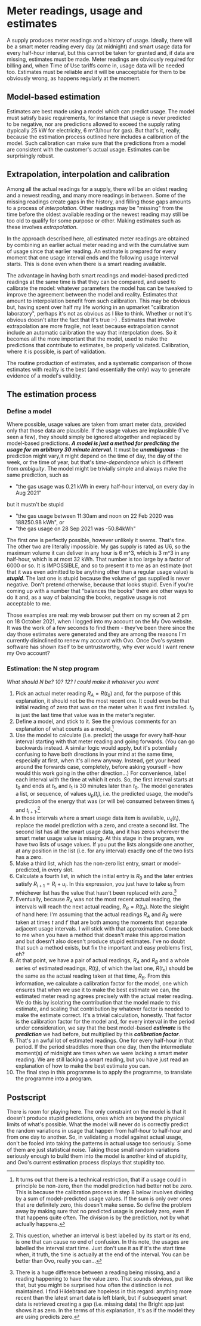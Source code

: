 # Meter readings, usage and estimates

A supply produces meter readings and a history of usage. Ideally, there will be a smart meter reading every day (at midnight) and smart usage data for every half-hour interval, but this cannot be taken for granted and, if data are missing, estimates must be made. Meter readings are obviously required for billing and, when Time of Use tariffs come in, usage data will be needed too. Estimates must be reliable and it will be unacceptable for them to be obviously wrong, as happens regularly at the moment.

## Model-based estimation

Estimates are best made using a model which can predict usage. The model must satisfy basic requirements, for instance that usage is never predicted to be negative, nor are predictions allowed to exceed the supply rating (typically 25 kW for electricity, 6 m^3/hour for gas). But that's it, really, because the estimation process outlined here includes a calibration of the model. Such calibration can make sure that the predictions from a model are consistent with the customer's actual usage. Estimates can be surprisingly robust.

## Extrapolation, interpolation and calibration

Among all the actual readings for a supply, there will be an oldest reading and a newest reading, and many more readings in between. Some of the missing readings create gaps in the history, and filling those gaps amounts to a process of *interpolation*. Other readings may be "missing" from the time before the oldest available reading or the newest reading may still be too old to qualify for some purpose or other. Making estimates such as these involves *extrapolation*. 

In the approach described here, all estimated meter readings are obtained by combining an earlier actual meter reading and with the cumulative sum of usage since that earlier reading. An estimate is prepared for every moment that one usage interval ends and the following usage interval starts. This is done even when there is a smart reading available.

The advantage in having both smart readings and model-based predicted readings at the same time is that they can be compared, and used to calibrate the model: whatever parameters the model has can be tweaked to improve the agreement between the model and reality. Estimates that amount to interpolation benefit from such calibration. This may be obvious but, having spent over half my life working in an upmarket "calibration laboratory", perhaps it's not as obvious as I like to think. Whether or not it's obvious doesn't alter the fact that it's true :-) . Estimates that involve extrapolation are more fragile, not least because extrapolation cannot include an automatic calibration the way that interpolation does. So it becomes all the more important that the model, used to make the predictions that contribute to estimates, be properly validated. Calibration, where it is possible, is part of validation.

The routine production of estimates, and a systematic comparison of those estimates with reality is the best (and essentially the only) way to generate evidence of a model's validity.

## The estimation process

### Define a model

Where possible, usage values are taken from smart meter data, provided only that those data are plausible. If the usage values are implausible (I've seen a few), they should simply be ignored altogether and replaced by model-based predictions. ***A model is just a method for predicting the usage for an arbitrary 30 minute interval.*** It must be ***unambiguous*** - the prediction might vary,it might depend on the time of day, the day of the week, or the time of year, but that's *time-dependence* which is different from *ambiguity*. The model might be trivially simple and always make the same prediction, such as

- "the gas usage was 0.21 kWh in every half-hour interval, on every day in Aug 2021"

but it mustn't be stupid 

- "the gas usage between 11:30am and noon on 22 Feb 2020 was 188250.98 kWh", or
- "the gas usage on 28 Sep 2021 was -50.84kWh"

The first one is perfectly possible, however unlikely it seems. That's fine. The other two are literally impossible. My gas supply is rated as U6, so the maximum volume it can deliver in any hour is 6 m^3, which is 3 m^3 in any half-hour, which is at most 32 kWh. That number is too large by a factor of 6000 or so. It is IMPOSSIBLE, and so to present it to me as an estimate (not that it was even admitted to be anything other than a regular usage value) is ***stupid***. The last one is stupid because the volume of gas supplied is never negative. Don't pretend otherwise, because that looks stupid. Even if you're coming up with a number that "balances the books" there are other ways to do it and, as a way of balancing the books, negative usage is not acceptable to me.

Those examples are real: my web browser put them on my screen at 2 pm on 18 October 2021, when I logged into my account on the My Ovo website. It was the work of a few seconds to find them - they've been there since the day those estimates were generated and they are among the reasons I'm currently disinclined to renew my account with Ovo. Once Ovo's system software has shown itself to be untrustworthy, why ever would I want renew my Ovo account?

### Estimation: the N step program 

*What should N be? 10? 12? I could make it whatever you want*

1. Pick an actual meter reading $R_A=R(t_0)$ and, for the purpose of this explanation, it should not be the most recent one. It could even be that initial reading of zero that was on the meter when it was first installed. $t_0$ is just the last time that value was in the meter's register.
2. Define a model, and stick to it. See the previous comments for an explanation of what counts as a model.[^(0)] 
3. Use the model to calculate (i.e. predict) the usage for every half-hour interval starting with that meter reading and going forwards. (You can go backwards instead. A similar logic would apply, but it's potentially confusing to have both directions in your mind at the same time, especially at first, when it's all new anyway. Instead, get your head around the forwards case, completely, before asking yourself - how would this work going in the other direction...) For convenience, label each interval with the time at which it ends. So, the first interval starts at $t_0$ and ends at $t_1$, and $t_1$ is 30 minutes later than $t_0$. The model generates a list, or sequence, of values $u_p(t_i)$, i.e. the predicted usage, the model's prediction of the energy that was (or will be) consumed between times $t_i$ and $t_{i+1}$.[^(1)] 
4. In those intervals where a smart usage data item is available, $u_s(t_i)$, replace the model prediction with a zero, and create a second list. The second list has all the smart usage data, and it has zeros wherever the smart meter usage value is missing. At this stage in the program, we have two lists of usage values. If you put the lists alongside one another, at any position in the list (i.e. for any interval) exactly one of the two lists has a zero.
5. Make a third list, which has the non-zero list entry, smart or model-predicted, in every slot.
6. Calculate a fourth list, in which the initial entry is $R_0$ and the later entries satisfy $R_{i+1}=R_i+u_i$. In this expression, you just have to take $u_i$ from whichever list has the value that hasn't been replaced with zero.[^(2)] 
7. Eventually, because $R_A$ was not the most recent actual reading, the intervals will reach the next actual reading, $R_B=R(t_n)$. Note the sleight of hand here: I'm assuming that the actual readings $R_A$ and $R_B$ were taken at times $t$ and $t'$ that are both among the moments that separate adjacent usage intervals. I will stick with that approximation. Come back to me when you have a method that doesn't make this approximation and but doesn't also doesn't produce stupid estimates. I've no doubt that such a method exists, but fix the important and easy problems first, eh?
8. At that point, we have a pair of actual readings, $R_A$ and $R_B$ and a whole series of estimated readings, $R(t_i)$, of which the last one, $R(t_n)$ should be the same as the actual reading taken at that time, $R_B$. From this information, we calculate a calibration factor for the model, one which ensures that when we use it to make the best estimate we can, the estimated meter reading agrees precisely with the actual meter reading. We do this by isolating the contribution that the model made to this estimate, and scaling that contribution by whatever factor is needed to make the estimate correct. It's a trivial calculation, honestly. That factor is the calibration factor for the model and, for every interval in the period under consideration, we say that the best model-based ***estimate*** is the ***prediction*** we had before, but multiplied by this ***calibration factor***.
9. That's an awful lot of estimated readings. One for every half-hour in that period. If the period straddles more than one day, then the intermediate moment(s) of midnight are times when we were lacking a smart meter reading. We are still lacking a smart reading, but you have just read an explanation of how to make the best estimate you can.
10. The final step in this programme is to apply the programme, to translate the programme into a program.

## Postscript

There is room for playing here. The only constraint on the model is that it doesn't produce stupid predictions, ones which are beyond the physical limits of what's possible. What the model will never do is correctly predict the random variations in usage that happen from half-hour to half-hour and from one day to another. So, in validating a model against actual usage, don't be fooled into taking the patterns in actual usage too seriously. Some of them are just statistical noise. Taking those small random variations seriously enough to build them into the model is another kind of stupidity, and Ovo's current estimation process displays that stupidity too.
[^(0)]:It turns out that there is a technical restriction, that if a usage could in principle be non-zero, then the model prediction had better not be zero. This is because the calibration process in step 8 below involves dividing by a sum of model-predicted usage values. If the sum is only over ones that are definitely zero, this doesn't make sense. So define the problem away by making sure that no predicted usage is precisely zero, even if that happens quite often. The division is by the prediction, not by what actually happens.
[^(1)]:This question, whether an interval is best labelled by its start or its end, is one that can cause no end of confusion. In this note, the usages are labelled the interval start time. Just don't use it as if it's the start time when, it truth, the time is actually at the end of the interval. You can be better than Ovo, really you can... 
[^(2)]:There is a huge difference between a reading being missing, and a reading happening to have the value zero. That sounds obvious, put like that, but you might be surprised how often the distinction is not maintained. I find Hildebrand are hopeless in this regard: anything more recent than the latest smart data is left blank, but if subsequent smart data is retrieved creating a gap (i.e. missing data) the Bright app just shows it as zero. In the terms of this explanation, it's as if the model they are using predicts zero. 
